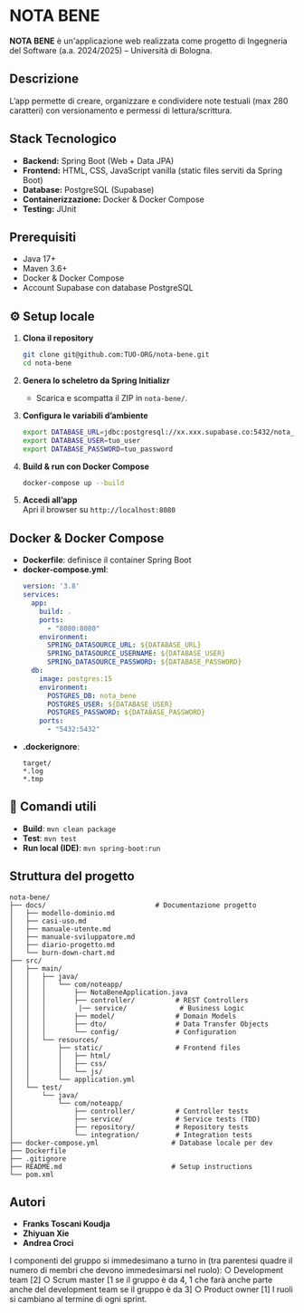 # NOTA BENE

**NOTA BENE** è un'applicazione web realizzata come progetto di Ingegneria del Software (a.a. 2024/2025) – Università di Bologna.

##  Descrizione
L’app permette di creare, organizzare e condividere note testuali (max 280 caratteri) con versionamento e permessi di lettura/scrittura.

##  Stack Tecnologico
- **Backend:** Spring Boot (Web + Data JPA)  
- **Frontend:** HTML, CSS, JavaScript vanilla (static files serviti da Spring Boot)  
- **Database:** PostgreSQL (Supabase)  
- **Containerizzazione:** Docker & Docker Compose  
- **Testing:** JUnit  

##  Prerequisiti
- Java 17+  
- Maven 3.6+  
- Docker & Docker Compose  
- Account Supabase con database PostgreSQL

## ⚙ Setup locale

1. **Clona il repository**  
   ```bash
   git clone git@github.com:TUO-ORG/nota-bene.git
   cd nota-bene
   ```
2. **Genera lo scheletro da Spring Initializr**  
   - Scarica e scompatta il ZIP in `nota-bene/`.
     
3. **Configura le variabili d’ambiente**  
   ```bash
   export DATABASE_URL=jdbc:postgresql://xx.xxx.supabase.co:5432/nota_bene
   export DATABASE_USER=tuo_user
   export DATABASE_PASSWORD=tuo_password
   ```
4. **Build & run con Docker Compose**  
   ```bash
   docker-compose up --build
   ```
5. **Accedi all’app**  
   Apri il browser su `http://localhost:8080`

##  Docker & Docker Compose

- **Dockerfile**: definisce il container Spring Boot  
- **docker-compose.yml**:  
  ```yaml
  version: '3.8'
  services:
    app:
      build: .
      ports:
        - "8080:8080"
      environment:
        SPRING_DATASOURCE_URL: ${DATABASE_URL}
        SPRING_DATASOURCE_USERNAME: ${DATABASE_USER}
        SPRING_DATASOURCE_PASSWORD: ${DATABASE_PASSWORD}
    db:
      image: postgres:15
      environment:
        POSTGRES_DB: nota_bene
        POSTGRES_USER: ${DATABASE_USER}
        POSTGRES_PASSWORD: ${DATABASE_PASSWORD}
      ports:
        - "5432:5432"
  ```
- **.dockerignore**:  
  ```
  target/
  *.log
  *.tmp
  ```

## 🔧 Comandi utili
- **Build**: `mvn clean package`  
- **Test**: `mvn test`  
- **Run local (IDE)**: `mvn spring-boot:run`  

##  Struttura del progetto
```
nota-bene/
├── docs/                           # Documentazione progetto
│   ├── modello-dominio.md
│   ├── casi-uso.md
│   ├── manuale-utente.md
│   ├── manuale-sviluppatore.md
│   ├── diario-progetto.md
│   └── burn-down-chart.md
├── src/
│   ├── main/
│   │   ├── java/
│   │   │   └── com/noteapp/
│   │   │       ├── NotaBeneApplication.java
│   │   │       ├── controller/          # REST Controllers
│   │   │        |── service/             # Business Logic
│   │   │       ├── model/               # Domain Models
│   │   │       ├── dto/                 # Data Transfer Objects
│   │   │       └── config/              # Configuration
│   │   └── resources/
│   │       ├── static/                  # Frontend files
│   │       │   ├── html/
│   │       │   ├── css/
│   │       │   └── js/            
│   │       └── application.yml
│   └── test/
│       └── java/
│           └── com/noteapp/
│               ├── controller/          # Controller tests
│               ├── service/             # Service tests (TDD)
│               ├── repository/          # Repository tests
│               └── integration/         # Integration tests
├── docker-compose.yml                  # Database locale per dev
├── Dockerfile
├── .gitignore
├── README.md                           # Setup instructions
└── pom.xml

```

##  Autori
- **Franks Toscani Koudja** 
- **Zhiyuan Xie** 
- **Andrea Croci**

I componenti del gruppo si immedesimano a turno in (tra parentesi quadre il numero di membri che devono immedesimarsi nel ruolo):
   ○ Development team [2]
   ○ Scrum master [1 se il gruppo è da 4, 1 che farà anche parte anche del development team se il gruppo è da 3]
   ○ Product owner [1]
I ruoli si cambiano al termine di ogni sprint.
